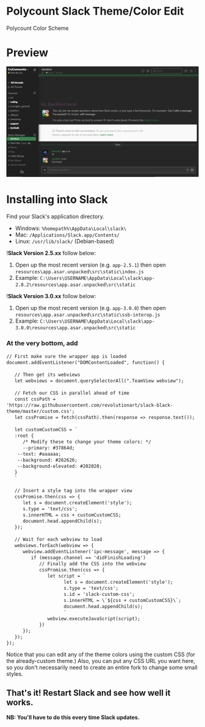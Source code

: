 # Polycount Slack Theme/Color Edit

Polycount Color Scheme

# Preview

![Screenshot](https://raw.githubusercontent.com/revolutionart/screenshots/master/polycount_slack_screenshot.png)

# Installing into Slack

Find your Slack's application directory.

* Windows: `%homepath%\AppData\Local\slack\`
* Mac: `/Applications/Slack.app/Contents/`
* Linux: `/usr/lib/slack/` (Debian-based)

!**Slack Version 2.5.xx** follow below:
1. Open up the most recent version (e.g. `app-2.5.1`) then open `resources\app.asar.unpacked\src\static\index.js`
2. Example: `C:\Users\USERNAME\AppData\Local\slack\app-2.8.2\resources\app.asar.unpacked\src\static`

!**Slack Version 3.0.xx** follow below:
1. Open up the most recent version (e.g. `app-3.0.0`) then open `resources\app.asar.unpacked\src\static\ssb-interop.js`
2. Example: `C:\Users\USERNAME\AppData\Local\slack\app-3.0.0\resources\app.asar.unpacked\src\static`

### At the very bottom, add

```
// First make sure the wrapper app is loaded
document.addEventListener("DOMContentLoaded", function() {

   // Then get its webviews
   let webviews = document.querySelectorAll(".TeamView webview");

   // Fetch our CSS in parallel ahead of time
   const cssPath = 'https://raw.githubusercontent.com/revolutionart/slack-black-theme/master/custom.css';
   let cssPromise = fetch(cssPath).then(response => response.text());

   let customCustomCSS = `
   :root {
      /* Modify these to change your theme colors: */
      --primary: #37864d;
	--text: #aaaaaa;
	--background: #262626;
	--background-elevated: #202020;
   }
   `

   // Insert a style tag into the wrapper view
   cssPromise.then(css => {
      let s = document.createElement('style');
      s.type = 'text/css';
      s.innerHTML = css + customCustomCSS;
      document.head.appendChild(s);
   });

   // Wait for each webview to load
   webviews.forEach(webview => {
      webview.addEventListener('ipc-message', message => {
         if (message.channel == 'didFinishLoading')
            // Finally add the CSS into the webview
            cssPromise.then(css => {
               let script = `
                     let s = document.createElement('style');
                     s.type = 'text/css';
                     s.id = 'slack-custom-css';
                     s.innerHTML = \`${css + customCustomCSS}\`;
                     document.head.appendChild(s);
                     `
               webview.executeJavaScript(script);
            })
      });
   });
});
```

Notice that you can edit any of the theme colors using the custom CSS (for
the already-custom theme.) Also, you can put any CSS URL you want here,
so you don't necessarily need to create an entire fork to change some small styles.

That's it! Restart Slack and see how well it works.
---
**NB: You'll have to do this every time Slack updates.**
